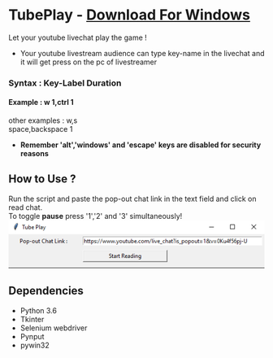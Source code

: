 # TubePlay - [Download For Windows](https://github.com/AeroAndZero/TubePlay/releases)
 Let your youtube livechat play the game !       
 - Your youtube livestream audience can type key-name in the livechat and it will get press on the pc of livestreamer
 ### Syntax : Key-Label Duration
 #### Example : w 1,ctrl 1
 other examples : w,s       
                  space,backspace 1         
- **Remember 'alt','windows' and 'escape' keys are disabled for security reasons**
## How to Use ?
Run the script and paste the pop-out chat link in the text field and click on read chat.   
To toggle **pause** press '1','2' and '3' simultaneously!     
![Paste Link](/readmeAssets/startScreenshot.png)
## Dependencies
- Python 3.6
- Tkinter
- Selenium webdriver
- Pynput
- pywin32
